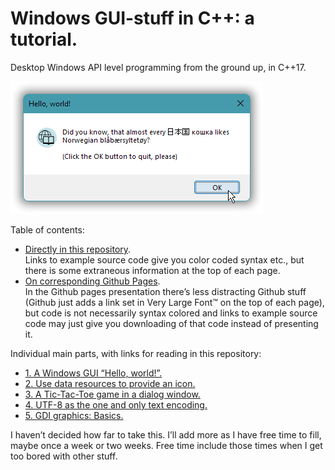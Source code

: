 # Windows GUI-stuff in C++: a tutorial.

Desktop Windows API level programming from the ground up, in C++17.

[![A "Hello, world!" message box](README.md.files/images/sshot-1.png)](README.md.files/hello-world)

Table of contents:

* [Directly in this repository](docs/index.md).  
  Links to example source code give you color coded syntax etc., but there is some extraneous information at the top of each page.
* [On corresponding Github Pages](https://alf-p-steinbach.github.io/Windows-GUI-stuff-in-C-tutorial-/).  
  In the Github pages presentation there’s less distracting Github stuff (Github just adds a link set in Very Large Font&trade; on the top of each page), but code is not necessarily syntax colored and links to example source code may just give you downloading of that code instead of presenting it.

Individual main parts, with links for reading in this repository:

- [1. A Windows GUI “Hello, world!”.](docs/01.md)
- [2. Use data resources to provide an icon.](docs/02.md)
- [3. A Tic-Tac-Toe game in a dialog window.](docs/03.md)
- [4. UTF-8 as the one and only text encoding.](docs/04.md)
- [5. GDI graphics: Basics.](docs/05.md)

I haven’t decided how far to take this. I’ll add more as I have free time to fill, maybe once a week or two weeks. Free time include those times when I get too bored with other stuff.
